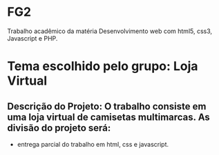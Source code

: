 # FG2
Trabalho acadêmico da matéria Desenvolvimento web com html5, css3, Javascript e PHP.

# Tema escolhido pelo grupo: Loja Virtual

## Descrição do Projeto: O trabalho consiste em uma loja virtual de camisetas multimarcas. As divisão do projeto será:
* entrega parcial do trabalho em html, css e javascript.



